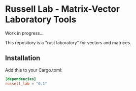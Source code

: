 # Russell Lab - Matrix-Vector Laboratory Tools

Work in progress...

This repository is a "rust laboratory" for vectors and matrices.

## Installation

Add this to your Cargo.toml:

```toml
[dependencies]
russell_lab = "0.1"
```
